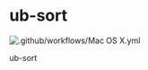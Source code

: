 # ub-sort

![.github/workflows/Mac OS X.yml](https://github.com/Ubsefor/ub-sort/workflows/.github/workflows/Mac%20OS%20X.yml/badge.svg?branch=master)

ub-sort
